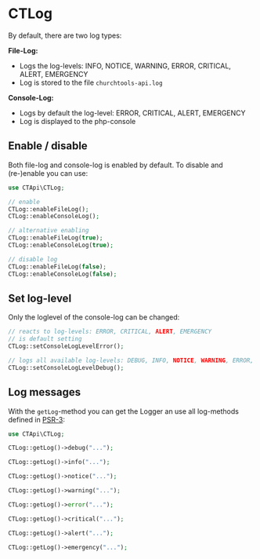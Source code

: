 # CTLog

By default, there are two log types:

**File-Log:**

- Logs the log-levels: INFO, NOTICE, WARNING, ERROR, CRITICAL, ALERT, EMERGENCY
- Log is stored to the file `churchtools-api.log`

**Console-Log:**

- Logs by default the log-level: ERROR, CRITICAL, ALERT, EMERGENCY
- Log is displayed to the php-console

## Enable / disable

Both file-log and console-log is enabled by default. To disable and (re-)enable you can use:

```php
use CTApi\CTLog;

// enable
CTLog::enableFileLog();
CTLog::enableConsoleLog();

// alternative enabling
CTLog::enableFileLog(true);
CTLog::enableConsoleLog(true);

// disable log
CTLog::enableFileLog(false);
CTLog::enableConsoleLog(false);
```

## Set log-level

Only the loglevel of the console-log can be changed:

```php 
// reacts to log-levels: ERROR, CRITICAL, ALERT, EMERGENCY
// is default setting
CTLog::setConsoleLogLevelError();

// logs all available log-levels: DEBUG, INFO, NOTICE, WARNING, ERROR, CRITICAL, ALERT, EMERGENCY
CTLog::setConsoleLogLevelDebug();
```

## Log messages

With the `getLog`-method you can get the Logger an use all log-methods defined
in [PSR-3](https://www.php-fig.org/psr/psr-3/):

```php
use CTApi\CTLog;

CTLog::getLog()->debug("...");

CTLog::getLog()->info("...");

CTLog::getLog()->notice("...");

CTLog::getLog()->warning("...");

CTLog::getLog()->error("...");

CTLog::getLog()->critical("...");

CTLog::getLog()->alert("...");

CTLog::getLog()->emergency("...");

```

